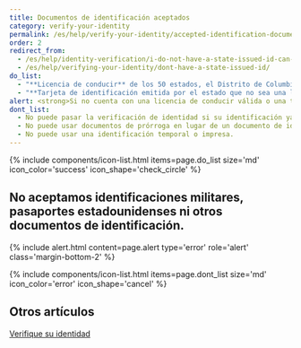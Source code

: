 ```yaml
---
title: Documentos de identificación aceptados
category: verify-your-identity
permalink: /es/help/verify-your-identity/accepted-identification-documents/
order: 2
redirect_from:
  - /es/help/identity-verification/i-do-not-have-a-state-issued-id-can-i-still-verify-my-identity/
  - /es/help/verifying-your-identity/dont-have-a-state-issued-id/
do_list:
  - "**Licencia de conducir** de los 50 estados, el Distrito de Columbia (DC) y otros territorios de los Estados Unidos (Guam, Islas Vírgenes de los EE. UU., Samoa Americana, Islas Marianas y Puerto Rico)."
  - "**Tarjeta de identificación emitida por el estado que no sea una licencia de conducir.** Es un documento de identificación emitido por el estado, el Distrito de Columbia (DC) o un territorio de los EE. UU. que confirma la identidad, pero no otorga privilegios para conducir."
alert: <strong>Si no cuenta con una licencia de conducir válida o una tarjeta de identificación estatal, no puede usar Login.gov para verificar su identidad.</strong> Comuníquese con el centro de ayuda de la agencia asociada para saber lo que puede hacer en ese caso.
dont_list:
  - No puede pasar la verificación de identidad si su identificación ya venció.
  - No puede usar documentos de prórroga en lugar de un documento de identificación no vencido.
  - No puede usar una identificación temporal o impresa.
---
```


{% include components/icon-list.html items=page.do_list size='md' icon_color='success' icon_shape='check_circle'  %}

## No aceptamos identificaciones militares, pasaportes estadounidenses ni otros documentos de identificación.


{% include alert.html content=page.alert type='error' role='alert' class='margin-bottom-2' %}

{% include components/icon-list.html items=page.dont_list size='md' icon_color='error' icon_shape='cancel' %}

## Otros artículos 

[Verifique su identidad](/es/help/verify-your-identity/how-to-verify-your-identity/)
